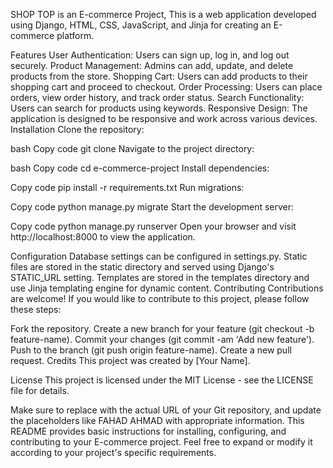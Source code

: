 SHOP TOP is an E-commerce Project,
This is a web application developed using Django, HTML, CSS, JavaScript, and Jinja for creating an E-commerce platform.

Features
User Authentication: Users can sign up, log in, and log out securely.
Product Management: Admins can add, update, and delete products from the store.
Shopping Cart: Users can add products to their shopping cart and proceed to checkout.
Order Processing: Users can place orders, view order history, and track order status.
Search Functionality: Users can search for products using keywords.
Responsive Design: The application is designed to be responsive and work across various devices.
Installation
Clone the repository:

bash
Copy code
git clone <repository-url>
Navigate to the project directory:

bash
Copy code
cd e-commerce-project
Install dependencies:

Copy code
pip install -r requirements.txt
Run migrations:

Copy code
python manage.py migrate
Start the development server:

Copy code
python manage.py runserver
Open your browser and visit http://localhost:8000 to view the application.

Configuration
Database settings can be configured in settings.py.
Static files are stored in the static directory and served using Django's STATIC_URL setting.
Templates are stored in the templates directory and use Jinja templating engine for dynamic content.
Contributing
Contributions are welcome! If you would like to contribute to this project, please follow these steps:

Fork the repository.
Create a new branch for your feature (git checkout -b feature-name).
Commit your changes (git commit -am 'Add new feature').
Push to the branch (git push origin feature-name).
Create a new pull request.
Credits
This project was created by [Your Name].

License
This project is licensed under the MIT License - see the LICENSE file for details.

Make sure to replace <repository-url> with the actual URL of your Git repository, and update the placeholders like FAHAD AHMAD with appropriate information. This README provides basic instructions for installing, configuring, and contributing to your E-commerce project. Feel free to expand or modify it according to your project's specific requirements.
